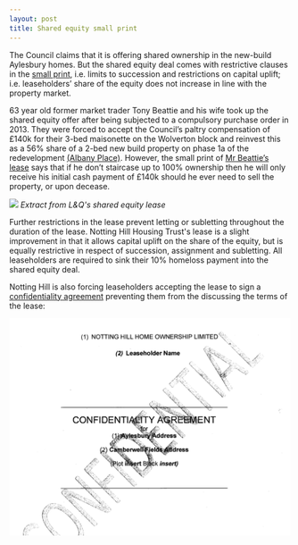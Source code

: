 ```yaml
---
layout: post
title: Shared equity small print
---
```

The Council claims that it is offering shared ownership in the new-build Aylesbury homes. But the shared equity deal comes with restrictive clauses in the [small print](https://halag.files.wordpress.com/2015/11/londonquadrant_sharedequity.pdf), i.e. limits to succession and restrictions on capital uplift; i.e. leaseholders’ share of the equity does not increase in line with the property market.

63 year old former market trader Tony Beattie and his wife took up the shared equity offer after being subjected to a compulsory purchase order in 2013. They were forced to accept the Council’s paltry compensation of £140k for their 3-bed maisonette on the Wolverton block and reinvest this as a 56% share of a 2-bed new build property on phase 1a of the redevelopment [(Albany Place)](http://www.southwark.gov.uk/news/article/431/new_residents_enjoy_first_completed_new_homes_on_aylesbury_estate). However, the small print of [Mr Beattie’s lease](https://halag.files.wordpress.com/2016/06/landqlease.pdf) says that if he don’t staircase up to 100% ownership then he will only receive his initial cash payment of £140k should he ever need to sell the property, or upon decease.

![](https://halag.files.wordpress.com/2016/06/landqleaseextract.png)
*Extract from L&Q's shared equity lease* 

Further restrictions in the lease prevent letting or subletting throughout the duration of the lease. Notting Hill Housing Trust's lease is a slight improvement in that it allows capital uplift on the share of the equity, but is equally restrictive in respect of succession, assignment and subletting. All leaseholders are required to sink their 10% homeloss payment into the shared equity deal.

Notting Hill is also forcing leaseholders accepting the lease to sign a [confidentiality agreement](https://halag.files.wordpress.com/2015/11/confidentiality_agreement.pdf) preventing them from the discussing the terms of the lease:

![](/img/confidential.png)


